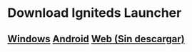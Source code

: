 # Download Igniteds Launcher

<h2>
  <a href="https://github.com/IgnitedsStudios/Launcher/releases/download/ign-launcher-v.1/Igniteds.Launcher.exe">Windows</a>
  <a href="https://github.com/IgnitedsStudios/Launcher/releases/download/ign-launcher-v.1/Igniteds.Launcher.apk">Android</a>
  <a href="https://ignitedsstudios.github.io/Web-Launcher/web/">Web (Sin descargar)</a>
</h2>
